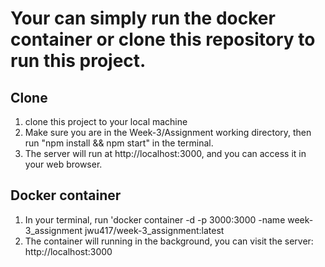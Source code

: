 # Your can simply run the docker container or clone this repository to run this project.

## Clone

1. clone this project to your local machine
2. Make sure you are in the Week-3/Assignment working directory, then run "npm install && npm start" in the terminal.
3. The server will run at http://localhost:3000, and you can access it in your web browser.

## Docker container

1. In your terminal, run 'docker container -d -p 3000:3000 -name week-3_assignment jwu417/week-3_assignment:latest
2. The container will running in the background, you can visit the server: http://localhost:3000
